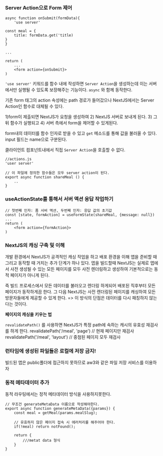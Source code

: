 ### Server Action으로 Form 제어

```
async function onSubmit(formData){
    'use server'

const meal = {
    title: formData.get('title)
}
}

...

return (
    ...
    <form action={onSubmit}>
)
```
`'use server'` 키워드를 함수 내에 작성하면 `Server Action`을 생성하는데 이는 서버에서만 실행될 수 있도록 보장해주는 기능이다. 
`async` 와 함께 동작한다.

기존 form 태그의 action 속성에는 path 경로가 들어갔으나 NextJS에서는 Server Action인 함수로 대체될 수 있다.

1)form이 제출되면 NextJS가 요청을 생성하여 2) NextJS 서버로 보내게 된다. 3) 그 뒤 함수가 실행되고 4) 서버 측에서 form을 제어할 수 있게된다.

form내의 데이터를 함수 인자로 받을 수 있고 `get` 메소드를 통해 값을 불러올 수 있다. input 필드는 name으로 구분된다. 

클라이언트 컴포넌트내에서 직접 `Server Action`을 호출할 수 없다.
```
//actions.js
'user server'

// 이 파일에 정의한 함수들은 모두 server action이 된다.
export async function shareMeal () {
    ..
}
```


### useActionState를 통해서 서버 액션 응답 작업하기
```
// 첫번째 인자: 폼 서버 액션, 두번째 인자: 응답 값의 초기값
const [state, formAction] = useFormState(shareMeal, {message: null})
...
return (
    <form action={formAction}>
)

```

 ### NextJS의 캐싱 구축 및 이해
 개발 환경에서 
 NextJS가 공격적인 캐싱 작업을 하고 배포 환경을 이해 앱을 준비할 때 그리고 동작할 때 거치는 추가 단계가 하나 있다. 
 앱을 빌드할때 NextJS는 실제로 앱에서 사전 생성될 수 있는 모든 페이지를 모두 사전 렌더링하고 생성하여 기본적으로는 동적 페이지가 아니게 된다.
 
 즉 빌드 프로세스에서 모든 데이터를 불러오고 렌더링 하게되어 배포된 직후부터 모든 페이지가 동작하게끔 한다. 그 다음 NextJS는 사전 렌더링된 페이지를 캐싱하여 모든 방문자들에게 제공할 수 있게 한다.  => 이 방식의 단점은 데이터를 다시 패칭하지 않는다는 것이다. 

**페이지의 캐싱을 키우는 법**

`revalidatePath()` 를 사용하면 
NextJS가 특정 path에 속하는 캐시의 유효성 재검사를 하게 한다.
revalidatePath('/meal', 'page') // 현재 페이지만 재검사
revalidatePath('/meal', 'layout') // 중첨된 페이지 모두 재검사

### 런타임에 생성된 파일들은 로컬에 저장 금지!
빌드된 앱은 public폴더에 접근하지 못하므로 aw3와 같은 파일 저장 서비스를 이용하자

### 동적 메타데이터 추가
동적 라우팅에서는 정적 메타데이터 방식을 사용하지못한다.
```
// 무조건 generateMetaData 이름으로 작성해야한다.
export async function generateMetaData({params}) {
    const meal = getMeal(params.mealSlug);

    // 유효하지 않은 페이지 접속 시 에러처리를 해주어야 한다.
    if(!meal) return notFound();

    return {
        ///metat data 형식
    }
}
```
